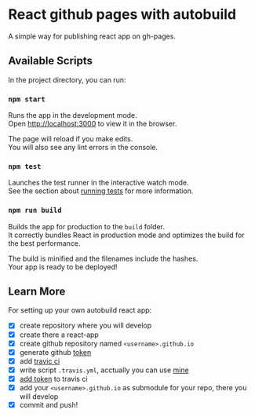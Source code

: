 # React github pages with autobuild
A simple way for publishing react app on gh-pages.

## Available Scripts

In the project directory, you can run:

### `npm start`

Runs the app in the development mode.<br>
Open [http://localhost:3000](http://localhost:3000) to view it in the browser.

The page will reload if you make edits.<br>
You will also see any lint errors in the console.

### `npm test`

Launches the test runner in the interactive watch mode.<br>
See the section about [running tests](https://facebook.github.io/create-react-app/docs/running-tests) for more information.

### `npm run build`

Builds the app for production to the `build` folder.<br>
It correctly bundles React in production mode and optimizes the build for the best performance.

The build is minified and the filenames include the hashes.<br>
Your app is ready to be deployed!

## Learn More
For setting up your own autobuild react app:
 - [x] create repository where you will develop
 - [x] create there a react-app
 - [x] create github repository named `<username>.github.io`
 - [x] generate github [token](https://github.com/settings/tokens)
 - [x] add [travic ci](https://docs.travis-ci.com/user/tutorial/])
 - [x] write script `.travis.yml`, acctually you can use [mine](https://github.com/levkovalenko/react-gh-pages/blob/master/.travis.yml) 
 - [x] [add token](https://docs.travis-ci.com/user/private-dependencies/#api-token) to travis ci
 - [x] add your `<username>.github.io` as submodule for your repo, there you will develop
 - [x] commit and push!
